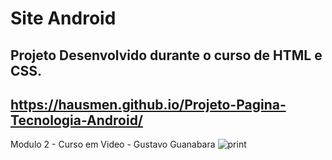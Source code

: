 # Site Android
## Projeto Desenvolvido durante o curso de HTML e CSS.
## https://hausmen.github.io/Projeto-Pagina-Tecnologia-Android/
Modulo 2 - Curso em Video - Gustavo Guanabara
![print](https://user-images.githubusercontent.com/86447672/143872373-a3b42a2f-8151-4643-b6b8-0016f646f187.jpg)
